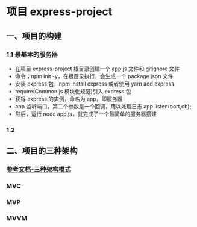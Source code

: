 # 项目 express-project

## 一、项目的构建

### 1.1 最基本的服务器

-  在项目 express-project 根目录创建一个 app.js 文件和.gitignore 文件
-   命令；npm init -y，在根目录执行，会生成一个 package.json 文件
-   安装 express 包，npm install express 或者使用 yarn add express
-   require(Common.js 模块化规范)引入 express 包
-   获得 express 的实例，命名为 app，即服务器
-   app 监听端口，第二个参数是一个回调，用以处理日志 app.listen(port,cb);
-   然后，运行 node app.js，就完成了一个最简单的服务器搭建

### 1.2

## 二、项目的三种架构

### [参考文档-三种架构模式](https://blog.csdn.net/zg0601/article/details/123587933)

### MVC

### MVP

### MVVM
